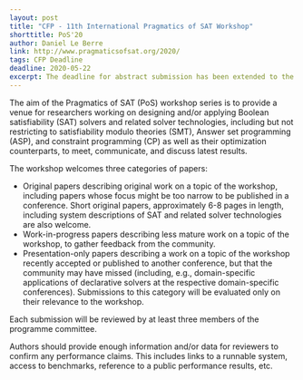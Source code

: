 ```yaml
---
layout: post
title: "CFP - 11th International Pragmatics of SAT Workshop"
shorttitle: PoS'20
author: Daniel Le Berre
link: http://www.pragmaticsofsat.org/2020/
tags: CFP Deadline
deadline: 2020-05-22
excerpt: The deadline for abstract submission has been extended to the paper submission deadline, i.e. May 22. Please submit your abstract ASAP.
---
```


The aim of the Pragmatics of SAT (PoS) workshop series is to provide a venue for researchers working on designing and/or applying Boolean satisfiability (SAT) solvers and related solver technologies, including but not restricting to satisfiability modulo theories (SMT), Answer set programming (ASP), and constraint programming (CP) as well as their optimization counterparts, to meet, communicate, and discuss latest results.

The workshop welcomes three categories of papers:

- Original papers describing original work on a topic of the workshop, including papers whose focus might be too narrow to be published in a conference. Short original papers, approximately 6-8 pages in length, including system descriptions of SAT and related solver technologies are also welcome.
- Work-in-progress papers describing less mature work on a topic of the workshop, to gather feedback from the community.
- Presentation-only papers describing a work on a topic of the workshop recently accepted or published to another conference, but that the community may have missed (including, e.g., domain-specific applications of declarative solvers at the respective domain-specific conferences). Submissions to this category will be evaluated only on their relevance to the workshop.

Each submission will be reviewed by at least three members of the programme committee.

Authors should provide enough information and/or data for reviewers to confirm any performance claims. This includes links to a runnable system, access to benchmarks, reference to a public performance results, etc.
